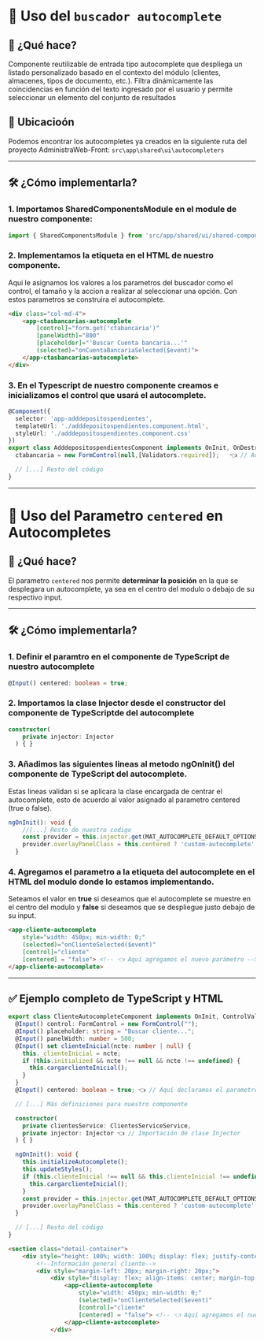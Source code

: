# 📏 Uso del `buscador autocomplete`

## 🎯 ¿Qué hace?

Componente reutilizable de entrada tipo autocomplete que despliega un listado personalizado basado en el contexto del módulo (clientes, almacenes, tipos de documento, etc.). Filtra dinámicamente las coincidencias en función del texto ingresado por el usuario y permite seleccionar un elemento del conjunto de resultados

## 🔎 Ubicacioón

Podemos encontrar los autocompletes ya creados en la siguiente ruta del proyecto AdministraWeb-Front: `src\app\shared\ui\autocompleters`

---

## 🛠️ ¿Cómo implementarla?

### 1. Importamos SharedComponentsModule en el module de nuestro componente:

```typescript
import { SharedComponentsModule } from 'src/app/shared/ui/shared-components.module';
```

### 2. Implementamos la etiqueta en el HTML de nuestro componente.

Aqui le asignamos los valores a los parametros del buscador como el control, el tamaño y la accion a realizar al seleccionar una opción. Con estos parametros se construira el autocomplete.

```html
<div class="col-md-4">
    <app-ctasbancarias-autocomplete 
        [control]="form.get('ctabancaria')" 
        [panelWidth]="800"
        [placeholder]="'Buscar Cuenta bancaria...'" 
        (selected)="onCuentaBancariaSelected($event)">
    </app-ctasbancarias-autocomplete>
</div>
```

### 3. En el Typescript de nuestro componente creamos e inicializamos el control que usará el autocomplete.

```typescript
@Component({
  selector: 'app-adddepositospendientes',
  templateUrl: './adddepositospendientes.component.html',
  styleUrl: './adddepositospendientes.component.css'
})
export class AdddepositospendientesComponent implements OnInit, OnDestroy {
  ctabancaria = new FormControl(null,[Validators.required]);   👈 // Aquí declaramos el control

  // [...] Resto del código
}
```

***

# 📏 Uso del Parametro `centered` en Autocompletes

## 🎯 ¿Qué hace?

El parametro `centered` nos permite **determinar la posición** en la que se desplegara un autocomplete, ya sea en el centro del modulo o debajo de su respectivo input.

---

## 🛠️ ¿Cómo implementarla?

### 1. Definir el paramtro en el componente de TypeScript de nuestro autocomplete

```typescript
@Input() centered: boolean = true;
```

### 2. Importamos la clase Injector desde el constructor del componente de TypeScriptde del autocomplete

```typescript
constructor(
    private injector: Injector
  ) { }
``` 

### 3. Añadimos las siguientes lineas al metodo ngOnInit() del componente de TypeScript del autocomplete.

Estas lineas validan si se aplicara la clase encargada de centrar el autocomplete, esto de acuerdo al valor asignado al parametro centered (true o false).

```typescript
ngOnInit(): void {
    //[...] Resto de nuestro codigo
    const provider = this.injector.get(MAT_AUTOCOMPLETE_DEFAULT_OPTIONS);
    provider.overlayPanelClass = this.centered ? 'custom-autocomplete' : '';
  }
```

### 4. Agregamos el parametro a la etiqueta del autocomplete en el HTML del modulo donde lo estamos implementando.

Seteamos el valor en **true** si deseamos que el autocomplete se muestre en el centro del modulo y **false** si deseamos que se despliegue justo debajo de su input.

```html
<app-cliente-autocomplete
    style="width: 450px; min-width: 0;"  
    (selected)="onClienteSelected($event)"
    [control]="cliente"
    [centered] = "false"> <!-- 👈 Aquí agregamos el nuevo parámetro -->
</app-cliente-autocomplete>
```

---

## ✅ Ejemplo completo de TypeScript y HTML

```typescript
export class ClienteAutocompleteComponent implements OnInit, ControlValueAccessor {
  @Input() control: FormControl = new FormControl("");
  @Input() placeholder: string = "Buscar cliente...";
  @Input() panelWidth: number = 500;
  @Input() set clienteInicial(ncte: number | null) {
    this._clienteInicial = ncte;
    if (this.initialized && ncte !== null && ncte !== undefined) {
      this.cargarclienteInicial();
    }
  }
  @Input() centered: boolean = true; 👈 // Aquí declaramos el parametro 

  // [...] Más definiciones para nuestro componente

  constructor(
    private clientesService: ClientesServiceService,
    private injector: Injector 👈 // Importación de clase Injector
  ) { }

  ngOnInit(): void {
    this.initializeAutocomplete();
    this.updateStyles();
    if (this.clienteInicial !== null && this.clienteInicial !== undefined) {
      this.cargarclienteInicial();
    }
    const provider = this.injector.get(MAT_AUTOCOMPLETE_DEFAULT_OPTIONS);
    provider.overlayPanelClass = this.centered ? 'custom-autocomplete' : ''; 👈 // Validación para centrar autocomplete
  }

  // [...] Resto del código
}
```

```HTML
<section class="detail-container">
    <div style="height: 100%; width: 100%; display: flex; justify-content: space-between;">
        <!--Información general cliente-->
        <div style="margin-left: 20px; margin-right: 20px;">
            <div style="display: flex; align-items: center; margin-top: 8px; min-width: 0;">
                <app-cliente-autocomplete
                    style="width: 450px; min-width: 0;"  
                    (selected)="onClienteSelected($event)"
                    [control]="cliente"
                    [centered] = "false"> <!-- 👈 Aquí agregamos el nuevo parámetro -->
                </app-cliente-autocomplete>
            </div>                    
```
